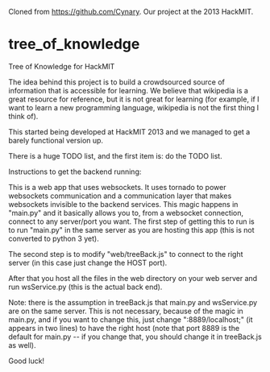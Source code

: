 Cloned from https://github.com/Cynary. Our project at the 2013 HackMIT. 

tree_of_knowledge
=================

Tree of Knowledge for HackMIT

The idea behind this project is to build a crowdsourced source of information that is accessible for learning. We believe that wikipedia is a great resource for reference, but it is not great for learning (for example, if I want to learn a new programming language, wikipedia is not the first thing I think of).

This started being developed at HackMIT 2013 and we managed to get a barely functional version up.

There is a huge TODO list, and the first item is: do the TODO list.

Instructions to get the backend running:

This is a web app that uses websockets. It uses tornado to power websockets communication and a communication layer that makes websockets invisible to the backend services. This magic happens in "main.py" and it basically allows you to, from a websocket connection, connect to any server/port you want. The first step of getting this to run is to run "main.py" in the same server as you are hosting this app (this is not converted to python 3 yet).

The second step is to modify "web/treeBack.js" to connect to the right server (in this case just change the HOST port).

After that you host all the files in the web directory on your web server and run wsService.py (this is the actual back end).

Note: there is the assumption in treeBack.js that main.py and wsService.py are on the same server. This is not necessary, because of the magic in main.py, and if you want to change this, just change ":8889/localhost;" (it appears in two lines) to have the right host (note that port 8889 is the default for main.py -- if you change that, you should change it in treeBack.js as well).

Good luck!
